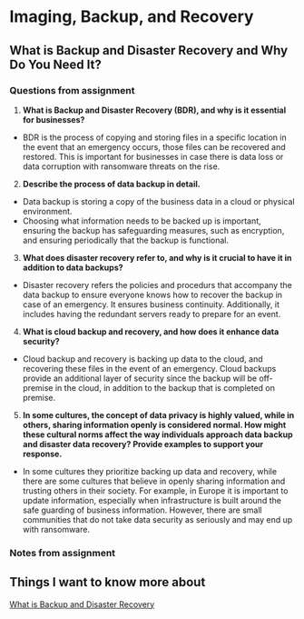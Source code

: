 # Imaging, Backup, and Recovery

## What is Backup and Disaster Recovery and Why Do You Need It?

### Questions from assignment
1. **What is Backup and Disaster Recovery (BDR), and why is it essential for businesses?**
- BDR is the process of copying and storing files in a specific location in the event that an emergency occurs, those files can be recovered and restored. This is important for businesses in case there is data loss or data corruption with ransomware threats on the rise.

2. **Describe the process of data backup in detail.**
- Data backup is storing a copy of the business data in a cloud or physical environment.
- Choosing what information needs to be backed up is important, ensuring the backup has safeguarding measures, such as encryption, and ensuring periodically that the backup is functional.

3. **What does disaster recovery refer to, and why is it crucial to have it in addition to data backups?**
- Disaster recovery refers the policies and procedurs that accompany the data backup to ensure everyone knows how to recover the backup in case of an emergency. It ensures business continuity. Additionally, it includes having the redundant servers ready to prepare for an event.

4. **What is cloud backup and recovery, and how does it enhance data security?**
- Cloud backup and recovery is backing up data to the cloud, and recovering these files in the event of an emergency. Cloud backups provide an additional layer of security since the backup will be off-premise in the cloud, in addition to the backup that is completed on premise.

5. **In some cultures, the concept of data privacy is highly valued, while in others, sharing information openly is considered normal. How might these cultural norms affect the way individuals approach data backup and disaster data recovery? Provide examples to support your response.**
- In some cultures they prioritize backing up data and recovery, while there are some cultures that believe in openly sharing information and trusting others in their society. For example, in Europe it is important to update information, especially when infrastructure is built around the safe guarding of business information. However, there are small communities that do not take data security as seriously and may end up with ransomware.


### Notes from assignment 

## Things I want to know more about 

[What is Backup and Disaster Recovery](https://www.ninjaone.com/blog/what-is-backup-and-disaster-recovery-and-why-do-you-need-it/)
